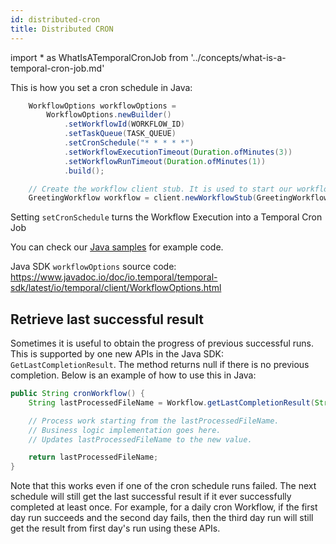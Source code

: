 ```yaml
---
id: distributed-cron
title: Distributed CRON
---
```


<!-- prettier-ignore -->
import * as WhatIsATemporalCronJob from '../concepts/what-is-a-temporal-cron-job.md'

This is how you set a cron schedule in Java:

```java
    WorkflowOptions workflowOptions =
        WorkflowOptions.newBuilder()
            .setWorkflowId(WORKFLOW_ID)
            .setTaskQueue(TASK_QUEUE)
            .setCronSchedule("* * * * *")
            .setWorkflowExecutionTimeout(Duration.ofMinutes(3))
            .setWorkflowRunTimeout(Duration.ofMinutes(1))
            .build();

    // Create the workflow client stub. It is used to start our workflow execution.
    GreetingWorkflow workflow = client.newWorkflowStub(GreetingWorkflow.class, workflowOptions);
```

Setting `setCronSchedule` turns the Workflow Execution into a <preview page={WhatIsATemporalCronJob}>Temporal Cron Job</preview>

You can check our [Java samples](https://github.com/temporalio/samples-java/blob/master/src/main/java/io/temporal/samples/hello/HelloCron.java) for example code.

Java SDK `workflowOptions` source code: https://www.javadoc.io/doc/io.temporal/temporal-sdk/latest/io/temporal/client/WorkflowOptions.html

## Retrieve last successful result

Sometimes it is useful to obtain the progress of previous successful runs.
This is supported by one new APIs in the Java SDK:
`GetLastCompletionResult`. The method returns null if there is no previous completion. Below is an example of how
to use this in Java:

```java
public String cronWorkflow() {
    String lastProcessedFileName = Workflow.getLastCompletionResult(String.class);

    // Process work starting from the lastProcessedFileName.
    // Business logic implementation goes here.
    // Updates lastProcessedFileName to the new value.

    return lastProcessedFileName;
}
```

Note that this works even if one of the cron schedule runs failed. The
next schedule will still get the last successful result if it ever successfully
completed at least once. For example, for a daily cron Workflow, if the first day
run succeeds and the second day fails, then the third day run will still get
the result from first day's run using these APIs.
